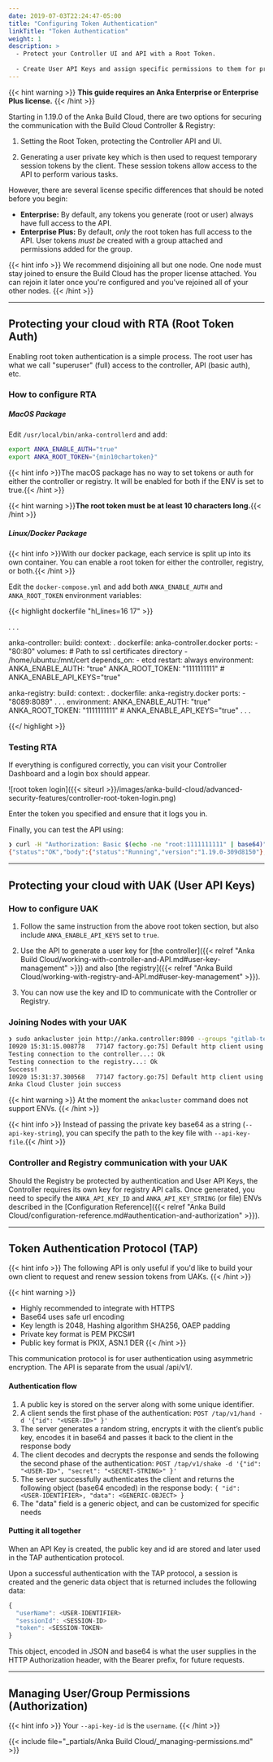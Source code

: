 ```yaml
---
date: 2019-07-03T22:24:47-05:00
title: "Configuring Token Authentication"
linkTitle: "Token Authentication"
weight: 1
description: >
  - Protect your Controller UI and API with a Root Token.
  
  - Create User API Keys and assign specific permissions to them for protecting the API.
---
```


{{< hint warning >}} **This guide requires an Anka Enterprise or Enterprise Plus license.** {{< /hint >}}

Starting in 1.19.0 of the Anka Build Cloud, there are two options for securing the communication with the Build Cloud Controller & Registry:

1. Setting the Root Token, protecting the Controller API and UI.

2. Generating a user private key which is then used to request temporary session tokens by the client. These session tokens allow access to the API to perform various tasks.

However, there are several license specific differences that should be noted before you begin:

- **Enterprise:** By default, any tokens you generate (root or user) always have full access to the API.
- **Enterprise Plus:** By default, _only_ the root token has full access to the API. User tokens _must be_ created with a group attached and permissions added for the group.

{{< hint info >}}
We recommend disjoining all but one node. One node must stay joined to ensure the Build Cloud has the proper license attached. You can rejoin it later once you're configured and you've rejoined all of your other nodes.
{{< /hint >}}

---

## Protecting your cloud with RTA (Root Token Auth)

Enabling root token authentication is a simple process. The root user has what we call "superuser" (full) access to the controller, API (basic auth), etc.

### How to configure RTA
##### MacOS Package

Edit `/usr/local/bin/anka-controllerd` and add:

```bash
export ANKA_ENABLE_AUTH="true"
export ANKA_ROOT_TOKEN="{min10chartoken}"
```

{{< hint info >}}The macOS package has no way to set tokens or auth for either the controller or registry. It will be enabled for both if the ENV is set to true.{{< /hint >}}

{{< hint warning >}}**The root token must be at least 10 characters long.**{{< /hint >}}

##### Linux/Docker Package

{{< hint info >}}With our docker package, each service is split up into its own container. You can enable a root token for either the controller, registry, or both.{{< /hint >}}

Edit the `docker-compose.yml` and add both `ANKA_ENABLE_AUTH` and `ANKA_ROOT_TOKEN` environment variables:

{{< highlight dockerfile "hl_lines=16 17" >}}

. . .

anka-controller:
   build:
      context: .
      dockerfile: anka-controller.docker
   ports:
      - "80:80"
   volumes:
     # Path to ssl certificates directory
     - /home/ubuntu:/mnt/cert
   depends_on:
      - etcd
   restart: always
   environment:
     ANKA_ENABLE_AUTH: "true"
     ANKA_ROOT_TOKEN: "1111111111"
     # ANKA_ENABLE_API_KEYS="true"

anka-registry:
   build:
      context: .
      dockerfile: anka-registry.docker
   ports:
      - "8089:8089"
   . . .
   environment:
     ANKA_ENABLE_AUTH: "true"
     ANKA_ROOT_TOKEN: "1111111111"
     # ANKA_ENABLE_API_KEYS="true"
. . .

{{</ highlight >}}

### Testing RTA

If everything is configured correctly, you can visit your Controller Dashboard and a login box should appear.

![root token login]({{< siteurl >}}/images/anka-build-cloud/advanced-security-features/controller-root-token-login.png)

Enter the token you specified and ensure that it logs you in.

Finally, you can test the API using:

```bash
❯ curl -H "Authorization: Basic $(echo -ne "root:1111111111" | base64)" http://anka.registry:8089/registry/status
{"status":"OK","body":{"status":"Running","version":"1.19.0-309d8150"},"message":""}
```

---

## Protecting your cloud with UAK (User API Keys)

### How to configure UAK

1. Follow the same instruction from the above root token section, but also include `ANKA_ENABLE_API_KEYS` set to `true`.

2. Use the API to generate a user key for [the controller]({{< relref "Anka Build Cloud/working-with-controller-and-API.md#user-key-management" >}}) and also [the registry]({{< relref "Anka Build Cloud/working-with-registry-and-API.md#user-key-management" >}}).

3. You can now use the key and ID to communicate with the Controller or Registry.

### Joining Nodes with your UAK

```bash
❯ sudo ankacluster join http://anka.controller:8090 --groups "gitlab-test-group-env" --reserve-space 10GB --api-key-id "nathan" --api-key-string "$ANKA_API_KEY_STRING"
I0920 15:31:15.008778   77147 factory.go:75] Default http client using API Key authentication
Testing connection to the controller...: Ok
Testing connection to the registry...: Ok
Success!
I0920 15:31:37.300568   77147 factory.go:75] Default http client using API Key authentication
Anka Cloud Cluster join success
```

{{< hint warning >}} At the moment the `ankacluster` command does not support ENVs. {{< /hint >}}

{{< hint info >}} Instead of passing the private key base64 as a string (`--api-key-string`), you can specify the path to the key file with `--api-key-file`.{{< /hint >}}

### Controller and Registry communication with your UAK

Should the Registry be protected by authentication and User API Keys, the Controller requires its own key for registry API calls. Once generated, you need to specify the `ANKA_API_KEY_ID` and `ANKA_API_KEY_STRING` (or file) ENVs described in the [Configuration Reference]({{< relref "Anka Build Cloud/configuration-reference.md#authentication-and-authorization" >}}).

---

## Token Authentication Protocol (TAP)

{{< hint info >}}
The following API is only useful if you'd like to build your own client to request and renew session tokens from UAKs.
{{< /hint >}}

{{< hint warning >}}
- Highly recommended to integrate with HTTPS
- Base64 uses safe url encoding
- Key length is 2048, Hashing algorithm SHA256, OAEP padding
- Private key format is PEM PKCS#1
- Public key format is PKIX, ASN.1 DER
{{< /hint >}}

This communication protocol is for user authentication using asymmetric encryption. The API is separate from the usual /api/v1/.

#### Authentication flow

1. A public key is stored on the server along with some unique identifier.
2. A client sends the first phase of the authentication: `POST /tap/v1/hand -d '{"id": "<USER-ID>" }'`
3. The server generates a random string, encrypts it with the client’s public key, encodes it in base64 and passes it back to the client in the response body
4. The client decodes and decrypts the response and sends the following the second phase of the authentication: `POST /tap/v1/shake -d '{"id": "<USER-ID>", "secret": "<SECRET-STRING>" }'`
5. The server successfully authenticates the client and returns the following object (base64 encoded) in the response body:
`{ "id": <USER-IDENTIFIER>, "data": <GENERIC-OBJECT> }`
6. The "data" field is a generic object, and can be customized for specific needs

#### Putting it all together

When an API Key is created, the public key and id are stored and later used in the TAP authentication protocol.

Upon a successful authentication with the TAP protocol, a session is created and the generic data object that is returned includes the following data:

```javascript
{
  "userName": <USER-IDENTIFIER>
  "sessionId": <SESSION-ID>
  "token": <SESSION-TOKEN>
}
```

This object, encoded in JSON and base64 is what the user supplies in the HTTP Authorization header, with the Bearer prefix, for future requests.

---

## Managing User/Group Permissions (Authorization)

{{< hint info >}}
Your `--api-key-id` is the `username`.
{{< /hint >}}

{{< include file="_partials/Anka Build Cloud/_managing-permissions.md" >}}
